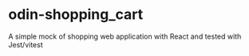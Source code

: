 # odin-shopping_cart
A simple mock of  shopping web application with React and tested with Jest/vitest
